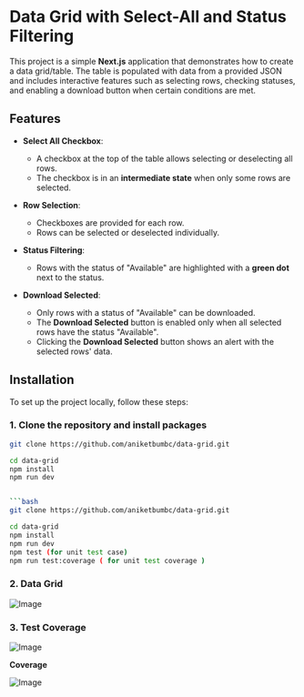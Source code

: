

# Data Grid with Select-All and Status Filtering

This project is a simple **Next.js** application that demonstrates how to create a data grid/table. The table is populated with data from a provided JSON and includes interactive features such as selecting rows, checking statuses, and enabling a download button when certain conditions are met.

## Features

- **Select All Checkbox**: 
  - A checkbox at the top of the table allows selecting or deselecting all rows. 
  - The checkbox is in an **intermediate state** when only some rows are selected.
  
- **Row Selection**: 
  - Checkboxes are provided for each row.
  - Rows can be selected or deselected individually.
  
- **Status Filtering**:
  - Rows with the status of "Available" are highlighted with a **green dot** next to the status.
  
- **Download Selected**:
  - Only rows with a status of "Available" can be downloaded.
  - The **Download Selected** button is enabled only when all selected rows have the status "Available".
  - Clicking the **Download Selected** button shows an alert with the selected rows' data.

## Installation

To set up the project locally, follow these steps:

### 1. Clone the repository and install packages

```bash
git clone https://github.com/aniketbumbc/data-grid.git

cd data-grid
npm install
npm run dev


```bash
git clone https://github.com/aniketbumbc/data-grid.git

cd data-grid
npm install
npm run dev
npm test (for unit test case)
npm run test:coverage ( for unit test coverage )
```

### 2. Data Grid 

![Image](https://github.com/user-attachments/assets/da858bc7-ff62-4bb2-bdff-3cd5cce3f0c0)

### 3. Test Coverage

![Image](https://github.com/user-attachments/assets/3fc67087-d597-4193-a8ac-32bdefad95c5)

**Coverage**

![Image](https://github.com/user-attachments/assets/7075dd77-12d1-4c2d-a683-92df24430911)